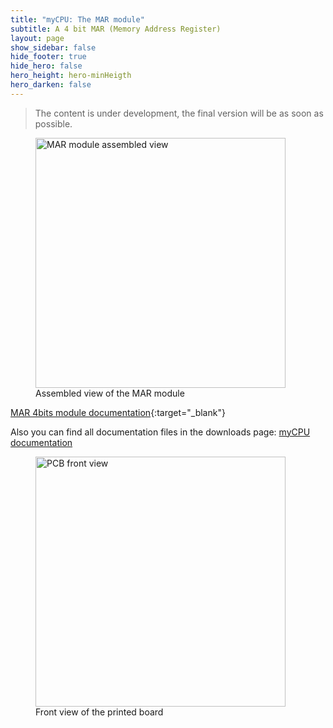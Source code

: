 ```yaml
---
title: "myCPU: The MAR module"
subtitle: A 4 bit MAR (Memory Address Register)
layout: page
show_sidebar: false
hide_footer: true
hide_hero: false
hero_height: hero-minHeigth
hero_darken: false
---
```

> The content is under development, the final version will be as soon as possible.

<figure class="center">
    <img src="{{ site.baseurl }}/img/mycpu/modules/mar4b/mar_4b_assembled_min.png" alt="MAR module assembled view" title="Assembled view of the MAR module" width="400px">
    <figcaption>Assembled view of the MAR module</figcaption>
</figure>

[MAR 4bits module documentation](/downloads/technical/myCPU_MAR_4b_module_full.pdf){:target="_blank"}

Also you can find all documentation files in the downloads page: [myCPU documentation](/pages/en/mycpu/downloads/technical_docs)

<figure class="center">
    <img src="{{ site.baseurl }}/img/mycpu/modules/mar4b/mar_4b_clear_front_min.png" alt="PCB front view" title="Front view of the printed board" width="400px">
    <figcaption>Front view of the printed board</figcaption>
</figure>

